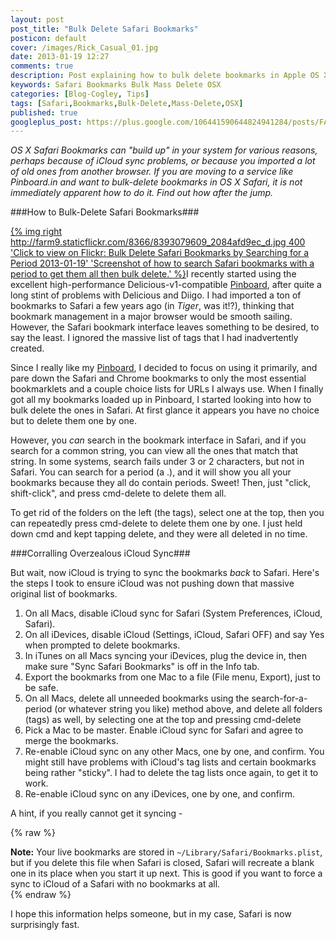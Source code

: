 ```yaml
---
layout: post
post_title: "Bulk Delete Safari Bookmarks"
posticon: default
cover: /images/Rick_Casual_01.jpg
date: 2013-01-19 12:27
comments: true
description: Post explaining how to bulk delete bookmarks in Apple OS X Safari.
keywords: Safari Bookmarks Bulk Mass Delete OSX
categories: [Blog-Cogley, Tips]
tags: [Safari,Bookmarks,Bulk-Delete,Mass-Delete,OSX]
published: true
googleplus_post: https://plus.google.com/106441590644824941284/posts/FAJS2jHUj31
---
```


_OS X Safari Bookmarks can "build up" in your system for various reasons, perhaps because of iCloud sync problems, or because you imported a lot of old ones from another browser. If you are moving to a service like <span class="label label-success">Pinboard.in</span> and want to bulk-delete bookmarks in OS X Safari, it is not immediately apparent how to do it. Find out how after the jump._

<!--more-->

###How to Bulk-Delete Safari Bookmarks###

[{% img right http://farm9.staticflickr.com/8366/8393079609_2084afd9ec_d.jpg 400 'Click to view on Flickr: Bulk Delete Safari Bookmarks by Searching for a Period 2013-01-19' 'Screenshot of how to search Safari bookmarks with a period to get them all then bulk delete.' %}](http://www.flickr.com/photos/rickcogley/8393079609/)I recently started using the excellent high-performance Delicious-v1-compatible [Pinboard](http://pinboard.in), after quite a long stint of problems with Delicious and Diigo. I had imported a ton of bookmarks to Safari a few years ago (in *Tiger*, was it!?), thinking that bookmark management in a major browser would be smooth sailing. However, the Safari bookmark interface leaves something to be desired, to say the least. I ignored the massive list of tags that I had inadvertently created. 

Since I really like my [Pinboard](https://pinboard.in/u:rickcogley), I decided to focus on using it primarily, and pare down the Safari and Chrome bookmarks to only the most essential bookmarklets and a couple choice lists for URLs I always use. When I finally got all my bookmarks loaded up in Pinboard, I started looking into how to bulk delete the ones in Safari. At first glance it appears you have no choice but to delete them one by one. 

However, you *can* search in the bookmark interface in Safari, and if you search for a common string, you can view all the ones that match that string. In some systems, search fails under 3 or 2 characters, but not in Safari. You can search for a period (a .), and it will show you all your bookmarks because they all do contain periods. Sweet! Then, just "click, shift-click", and press cmd-delete to delete them all. 

To get rid of the folders on the left (the tags), select one at the top, then you can repeatedly press cmd-delete to delete them one by one. I just held down cmd and kept tapping delete, and they were all deleted in no time. 

###Corralling Overzealous iCloud Sync###

But wait, now iCloud is trying to sync the bookmarks *back* to Safari. Here's the steps I took to ensure iCloud was not pushing down that massive original list of bookmarks. 

1. On all Macs, disable iCloud sync for Safari (System Preferences, iCloud, Safari).
1. On all iDevices, disable iCloud (Settings, iCloud, Safari OFF) and say Yes when prompted to delete bookmarks. 
1. In iTunes on all Macs syncing your iDevices, plug the device in, then make sure "Sync Safari Bookmarks" is off in the Info tab.
1. Export the bookmarks from one Mac to a file (File menu, Export), just to be safe.
1. On all Macs, delete all unneeded bookmarks using the search-for-a-period (or whatever string you like) method above, and delete all folders (tags) as well, by selecting one at the top and pressing cmd-delete 
1. Pick a Mac to be master. Enable iCloud sync for Safari and agree to merge the bookmarks. 
1. Re-enable iCloud sync on any other Macs, one by one, and confirm. You might still have problems with iCloud's tag lists and certain bookmarks being rather "sticky". I had to delete the tag lists once again, to get it to work. 
1. Re-enable iCloud sync on any iDevices, one by one, and confirm. 

A hint, if you really cannot get it syncing - 

{% raw %}<div class="alert alert-info"><strong>Note:</strong> Your live bookmarks are stored in <code>~/Library/Safari/Bookmarks.plist</code>, but if you delete this file when Safari is closed, Safari will recreate a blank one in its place when you start it up next. This is good if you want to force a sync to iCloud of a Safari with no bookmarks at all.</div>{% endraw %}  

I hope this information helps someone, but in my case, Safari is now surprisingly fast. 
